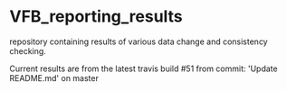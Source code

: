 # VFB_reporting_results
repository containing results of various data change and consistency checking.

 Current results are from the latest travis build #51 from commit: 'Update README.md' on master
